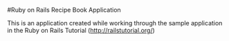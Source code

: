 #Ruby on Rails Recipe Book Application

This is an application created while working through the 
sample application in the Ruby on Rails Tutorial
(http://railstutorial.org/)
